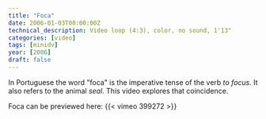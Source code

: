 ```yaml
---
title: "Foca"
date: 2006-01-03T00:00:00Z
technical_description: Video loop (4:3), color, no sound, 1'13"
categories: [video]
tags: [minidv]
year: [2006]
draft: false
---
```


In Portuguese the word "foca" is the imperative tense of the verb _to focus_. It also refers to the animal _seal_. This video explores that coincidence.
<!--more-->

Foca can be previewed here:
{{< vimeo 399272 >}}
